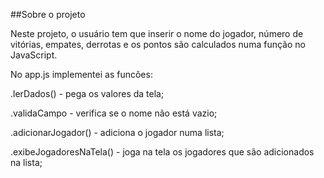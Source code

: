 
##Sobre o projeto

Neste projeto, o usuário tem que inserir o nome do jogador, número de vitórias, empates, derrotas e os pontos são calculados numa função no JavaScript. 

No app.js implementei as funcões:

.lerDados() - pega os valores da tela;

.validaCampo - verifica se o nome não está vazio;

.adicionarJogador() - adiciona o jogador numa lista;

.exibeJogadoresNaTela() - joga na tela os jogadores que são adicionados na lista;

